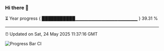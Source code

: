 ### Hi there 👋

⏳ Year progress { ███████████▁▁▁▁▁▁▁▁▁▁▁▁▁▁▁▁▁▁▁ } 39.31 %

---

⏰ Updated on Sat, 24 May 2025 11:37:16 GMT

![Progress Bar CI](https://github.com/IshwaranRudhara/GIT-ACTION/workflows/Progress%20Bar%20CI/badge.svg)
